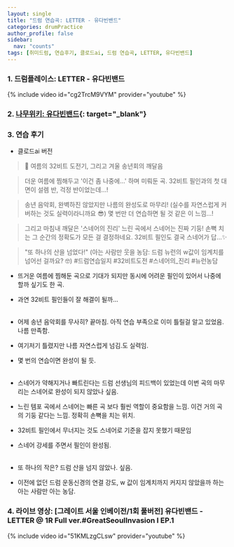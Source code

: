 ```yaml
---
layout: single
title: "드럼 연습곡: LETTER - 유다빈밴드"
categories: drumPractice
author_profile: false
sidebar:
  nav: "counts"
tags: [취미드럼, 연습후기, 클로드ai, 드럼 연습곡, LETTER, 유다빈밴드]
---
```


### 1. 드럼플레이스: LETTER - 유다빈밴드

{% include video id="cg2TrcM9VYM" provider="youtube" %}


### 2. [나무위키: 유다빈밴드](https://namu.wiki/w/%EC%9C%A0%EB%8B%A4%EB%B9%88%EB%B0%B4%EB%93%9C){: target="_blank"}

### 3. 연습 후기
- 클로드ai 버전
> 🌅 여름의 32비트 도전기, 그리고 겨울 송년회의 깨달음

> 더운 여름에 찜해두고 '이건 좀 나중에...' 하며 미뤄둔 곡.
> 32비트 필인과의 첫 대면이 설렘 반, 걱정 반이었는데...!

> 송년 음악회, 완벽하진 않았지만 나름의 완성도로 마무리!
> (실수를 자연스럽게 커버하는 것도 실력이라니까요 😎)
> 몇 번만 더 연습하면 될 것 같은 이 느낌...!

> 그리고 마침내 깨달은 '스네어의 진리'
> 느린 곡에서 스네어는 진짜 기둥!
> 손뼉 치는 그 순간의 정확도가 모든 걸 결정하네요.
> 32비트 필인도 결국 스네어가 답...✨

> "또 하나의 산을 넘었다!" 
> (아는 사람만 웃을 농담: 
> 드럼 뉴런의 w값이 임계치를 넘어선 걸까요? 🤓)
> #드럼연습일지 #32비트도전 #스네어의_진리 #뉴런농담

- 뜨거운 여름에 찜해둔 곡으로 기대가 되지만 동시에 어려운 필인이 있어서 나중에 할까 싶기도 한 곡.
- 과연 32비트 필인들이 잘 해결이 될까...<br/><br/>

- 어제 송년 음악회를 무사히? 끝마침. 아직 연습 부족으로 이미 틀릴걸 알고 있었음. 나름 만족함.
- 여기저기 틀렸지만 나름 자연스럽게 넘김.도 실력임.
- 몇 번의 연습이면 완성이 될 듯.<br/><br/>

- 스네어가 약해지거나 빠트린다는 드럼 선생님의 피드백이 있었는데 이번 곡의 마무리는 스네어로 완성이 되지 않았나 싶음.
- 느린 템포 곡에서 스네어는 빠른 곡 보다 훨씬 역할이 중요함을 느낌. 이건 거의 곡의 기둥 같다는 느낌. 정확히 손뼉을 치는 위치.
- 32비트 필인에서 무너지는 것도 스네어로 기준을 잡지 못했기 때문임
- 스네어 강세를 주면서 필인이 완성됨.<br/><br/>

- 또 하나의 작은? 드럼 산을 넘지 않았나. 싶음.
- 이전에 없던 드럼 운동신경의 연결 강도, w 값이 임계치까지 커지지 않았을까 하는 아는 사람만 아는 농담.

### 4. 라이브 영상: [그레이트 서울 인베이전/1회 풀버전] 유다빈밴드 - LETTER @ 1R Full ver.#GreatSeoulInvasion I EP.1

{% include video id="51KMLzgCLsw" provider="youtube" %}

